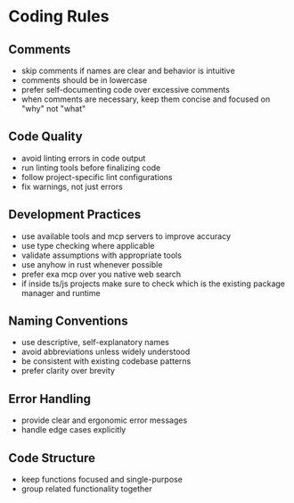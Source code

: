 # Coding Rules

## Comments

- skip comments if names are clear and behavior is intuitive
- comments should be in lowercase
- prefer self-documenting code over excessive comments
- when comments are necessary, keep them concise and focused on "why" not "what"

## Code Quality

- avoid linting errors in code output
- run linting tools before finalizing code
- follow project-specific lint configurations
- fix warnings, not just errors

## Development Practices

- use available tools and mcp servers to improve accuracy
- use type checking where applicable
- validate assumptions with appropriate tools
- use anyhow in rust whenever possible
- prefer exa mcp over you native web search
- if inside ts/js projects make sure to check which is the existing package manager and runtime

## Naming Conventions

- use descriptive, self-explanatory names
- avoid abbreviations unless widely understood
- be consistent with existing codebase patterns
- prefer clarity over brevity

## Error Handling

- provide clear and ergonomic error messages
- handle edge cases explicitly

## Code Structure

- keep functions focused and single-purpose
- group related functionality together

